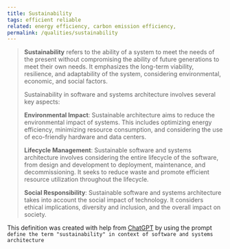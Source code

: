 ```yaml
---
title: Sustainability 
tags: efficient reliable
related: energy efficiency, carbon emission efficiency, 
permalink: /qualities/sustainability
---
```


>**Sustainability** refers to the ability of a system to meet the needs of the present without compromising the ability of future generations to meet their own needs. 
>It emphasizes the long-term viability, resilience, and adaptability of the system, considering environmental, economic, and social factors.
>
>Sustainability in software and systems architecture involves several key aspects:
>
>**Environmental Impact**: Sustainable architecture aims to reduce the environmental impact of systems. This includes optimizing energy efficiency, minimizing resource consumption, and considering the use of eco-friendly hardware and data centers.
>
>**Lifecycle Management**: Sustainable software and systems architecture involves considering the entire lifecycle of the software, from design and development to deployment, maintenance, and decommissioning. It seeks to reduce waste and promote efficient resource utilization throughout the lifecycle.
>
>**Social Responsibility**: Sustainable software and systems architecture takes into account the social impact of technology. It considers ethical implications, diversity and inclusion, and the overall impact on society.

This definition was created with help from [ChatGPT](https://chat.openai.com) by using the prompt `define the term "sustainability" in context of software and systems architecture`

